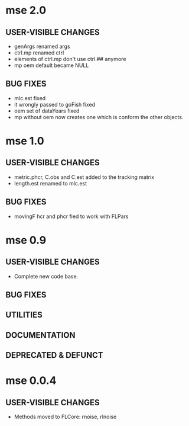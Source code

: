 # mse 2.0
 
## USER-VISIBLE CHANGES

- genArgs renamed args
- ctrl.mp renamed ctrl
- elements of ctrl.mp don't use ctrl.## anymore
- mp oem default became NULL

## BUG FIXES

- mlc.est fixed
- it wrongly passed to goFish fixed
- oem set of dataYears fixed
- mp without oem now creates one which is conform the other objects.

# mse 1.0

## USER-VISIBLE CHANGES

- metric.phcr, C.obs and C.est added to the tracking matrix
- length.est renamed to mlc.est

## BUG FIXES

- movingF hcr and phcr fied to work with FLPars

# mse 0.9

## USER-VISIBLE CHANGES

- Complete new code base.

## BUG FIXES

## UTILITIES

## DOCUMENTATION

## DEPRECATED & DEFUNCT

# mse 0.0.4

## USER-VISIBLE CHANGES

- Methods moved to FLCore: rnoise, rlnoise
